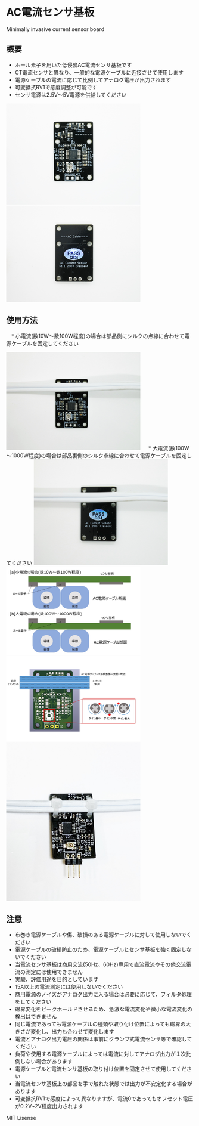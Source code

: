 # AC電流センサ基板
Minimally invasive current sensor board

## 概要 
  * ホール素子を用いた低侵襲AC電流センサ基板です  
  * CT電流センサと異なり、一般的な電源ケーブルに近接させて使用します    
  * 電源ケーブルの電流に応じて比例してアナログ電圧が出力されます  
  * 可変抵抗RV1で感度調整が可能です  
  * センサ電源は2.5V～5V電源を供給してください  
  
   <img src="https://github.com/meerstern/AC_Current_Sensor_Module/blob/master/IMG/AC_IMG1.JPG" width="360">
   
   <img src="https://github.com/meerstern/AC_Current_Sensor_Module/blob/master/IMG/AC_IMG2.JPG" width="360">
  

## 使用方法
　* 小電流(数10W～数100W程度)の場合は部品側にシルクの点線に合わせて電源ケーブルを固定してください  
 
 <img src="https://github.com/meerstern/AC_Current_Sensor_Module/blob/master/IMG/AC_IMG3.JPG" width="360">
　
  * 大電流(数100W～1000W程度)の場合は部品裏側のシルク点線に合わせて電源ケーブルを固定してください  
  
 <img src="https://github.com/meerstern/AC_Current_Sensor_Module/blob/master/IMG/AC_IMG4.JPG" width="360">
 
 <img src="https://github.com/meerstern/AC_Current_Sensor_Module/blob/master/IMG/AC_IMG5.JPG" width="360">
 
 <img src="https://github.com/meerstern/AC_Current_Sensor_Module/blob/master/IMG/AC_IMG6.JPG" width="360">
 
 <img src="https://github.com/meerstern/AC_Current_Sensor_Module/blob/master/IMG/AC_IMG7.JPG" width="360">
    
## 注意 
 * 布巻き電源ケーブルや傷、破損のある電源ケーブルに対して使用しないでください  
 * 電源ケーブルの破損防止のため、電源ケーブルとセンサ基板を強く固定しないでください  
 * 当電流センサ基板は商用交流(50Hz、60Hz)専用で直流電流やその他交流電流の測定には使用できません  
 * 実験、評価用途を目的としています  
 * 15A以上の電流測定には使用しないでください  
 * 商用電源のノイズがアナログ出力に入る場合は必要に応じて、フィルタ処理をしてください  
 * 磁界変化をピークホールドさせるため、急激な電流変化や微小な電流変化の検出はできません  
 * 同じ電流であっても電源ケーブルの種類や取り付け位置によっても磁界の大きさが変化し、出力も合わせて変化します  
 * 電流とアナログ出力電圧の関係は事前にクランプ式電流センサ等で確認してください  
 * 負荷や使用する電源ケーブルによっては電流に対してアナログ出力が１次比例しない場合があります  
 * 電源ケーブルと電流センサ基板の取り付け位置を固定させて使用してください  
 * 当電流センサ基板上の部品を手で触れた状態では出力が不安定化する場合があります  
 * 可変抵抗RV1で感度によって異なりますが、電流0であってもオフセット電圧が0.2V~2V程度出力されます  

  
 MIT Lisense
